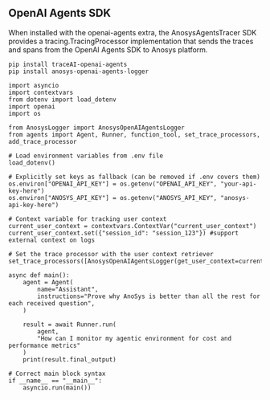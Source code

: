 ## OpenAI Agents SDK

When installed with the openai-agents extra, the AnosysAgentsTracer SDK provides a tracing.TracingProcessor implementation that sends the traces and spans from the OpenAI Agents SDK to Anosys platform.

```
pip install traceAI-openai-agents
pip install anosys-openai-agents-logger
```

```
import asyncio
import contextvars
from dotenv import load_dotenv
import openai
import os

from AnosysLogger import AnosysOpenAIAgentsLogger
from agents import Agent, Runner, function_tool, set_trace_processors, add_trace_processor

# Load environment variables from .env file
load_dotenv()

# Explicitly set keys as fallback (can be removed if .env covers them)
os.environ["OPENAI_API_KEY"] = os.getenv("OPENAI_API_KEY", "your-api-key-here")
os.environ["ANOSYS_API_KEY"] = os.getenv("ANOSYS_API_KEY", "anosys-api-key-here")

# Context variable for tracking user context
current_user_context = contextvars.ContextVar("current_user_context")
current_user_context.set({"session_id": "session_123"}) #support external context on logs

# Set the trace processor with the user context retriever
set_trace_processors([AnosysOpenAIAgentsLogger(get_user_context=current_user_context.get)])

async def main():
    agent = Agent(
        name="Assistant",
        instructions="Prove why AnoSys is better than all the rest for each received question",
    )

    result = await Runner.run(
        agent,
        "How can I monitor my agentic environment for cost and performance metrics"
    )
    print(result.final_output)

# Correct main block syntax
if __name__ == "__main__":
    asyncio.run(main())
```
